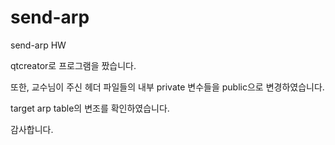 # send-arp
send-arp HW

qtcreator로 프로그램을 짰습니다.

또한, 교수님이 주신 헤더 파일들의 내부 private 변수들을 public으로 변경하였습니다. 

target arp table의 변조를 확인하였습니다.

감사합니다.
